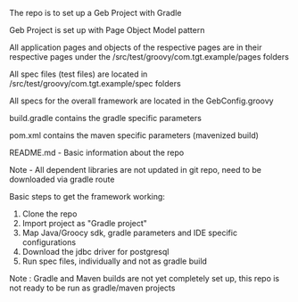 The repo is to set up a Geb Project with Gradle

Geb Project is set up with Page Object Model pattern

All application pages and objects of the respective pages are in their respective pages under the /src/test/groovy/com.tgt.example/pages folders

All spec files (test files) are located in /src/test/groovy/com.tgt.example/spec folders

All specs for the overall framework are located in the GebConfig.groovy

build.gradle contains the gradle specific parameters

pom.xml contains the maven specific parameters (mavenized build)

README.md - Basic information about the repo

Note - All dependent libraries are not updated in git repo, need to be downloaded via gradle route

Basic steps to get the framework working:

1. Clone the repo
2. Import project as "Gradle project"
3. Map Java/Groocy sdk, gradle parameters and IDE specific configurations
4. Download the jdbc driver for postgresql
5. Run spec files, individually and not as gradle build

Note : Gradle and Maven builds are not yet completely set up, this repo is not ready to be run as gradle/maven projects

